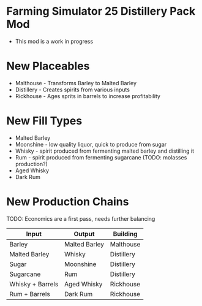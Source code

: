# Farming Simulator 25 Distillery Pack Mod

* This mod is a work in progress

# New Placeables

* Malthouse - Transforms Barley to Malted Barley
* Distillery - Creates spirits from various inputs
* Rickhouse - Ages sprits in barrels to increase profitability

# New Fill Types

* Malted Barley
* Moonshine - low quality liquor, quick to produce from sugar
* Whisky - spirit produced from fermenting malted barley and distilling it
* Rum - spirit produced from fermenting sugarcane (TODO: molasses production?)
* Aged Whisky
* Dark Rum

# New Production Chains

TODO: Economics are a first pass, needs further balancing

|Input|Output|Building|
|-----|------|--------|
|Barley|Malted Barley|Malthouse|
|Malted Barley|Whisky|Distillery|
|Sugar|Moonshine|Distillery|
|Sugarcane|Rum|Distillery|
|Whisky + Barrels|Aged Whisky|Rickhouse|
|Rum + Barrels|Dark Rum|Rickhouse|
